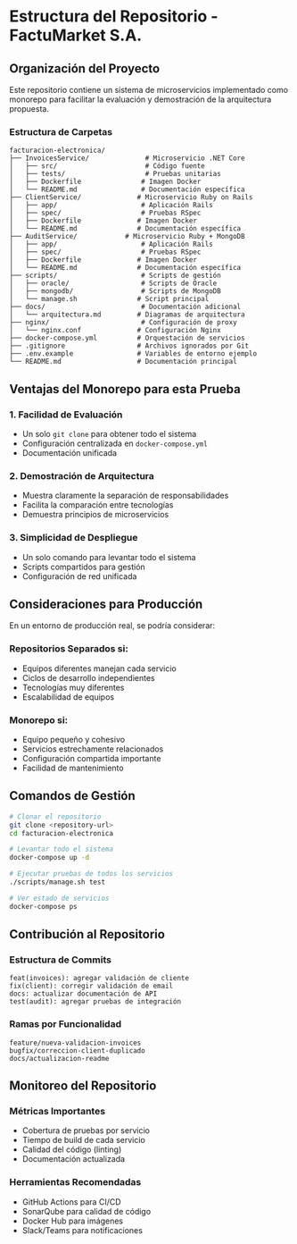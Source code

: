 # Estructura del Repositorio - FactuMarket S.A.

## Organización del Proyecto

Este repositorio contiene un sistema de microservicios implementado como monorepo para facilitar la evaluación y demostración de la arquitectura propuesta.

### Estructura de Carpetas

```
facturacion-electronica/
├── InvoicesService/              # Microservicio .NET Core
│   ├── src/                      # Código fuente
│   ├── tests/                    # Pruebas unitarias
│   ├── Dockerfile               # Imagen Docker
│   └── README.md                # Documentación específica
├── ClientService/              # Microservicio Ruby on Rails
│   ├── app/                     # Aplicación Rails
│   ├── spec/                    # Pruebas RSpec
│   ├── Dockerfile              # Imagen Docker
│   └── README.md               # Documentación específica
├── AuditService/            # Microservicio Ruby + MongoDB
│   ├── app/                     # Aplicación Rails
│   ├── spec/                    # Pruebas RSpec
│   ├── Dockerfile              # Imagen Docker
│   └── README.md               # Documentación específica
├── scripts/                     # Scripts de gestión
│   ├── oracle/                  # Scripts de Oracle
│   ├── mongodb/                 # Scripts de MongoDB
│   └── manage.sh               # Script principal
├── docs/                        # Documentación adicional
│   └── arquitectura.md         # Diagramas de arquitectura
├── nginx/                       # Configuración de proxy
│   └── nginx.conf              # Configuración Nginx
├── docker-compose.yml          # Orquestación de servicios
├── .gitignore                  # Archivos ignorados por Git
├── .env.example                # Variables de entorno ejemplo
└── README.md                   # Documentación principal
```

## Ventajas del Monorepo para esta Prueba

### 1. **Facilidad de Evaluación**
- Un solo `git clone` para obtener todo el sistema
- Configuración centralizada en `docker-compose.yml`
- Documentación unificada

### 2. **Demostración de Arquitectura**
- Muestra claramente la separación de responsabilidades
- Facilita la comparación entre tecnologías
- Demuestra principios de microservicios

### 3. **Simplicidad de Despliegue**
- Un solo comando para levantar todo el sistema
- Scripts compartidos para gestión
- Configuración de red unificada

## Consideraciones para Producción

En un entorno de producción real, se podría considerar:

### Repositorios Separados si:
- Equipos diferentes manejan cada servicio
- Ciclos de desarrollo independientes
- Tecnologías muy diferentes
- Escalabilidad de equipos

### Monorepo si:
- Equipo pequeño y cohesivo
- Servicios estrechamente relacionados
- Configuración compartida importante
- Facilidad de mantenimiento

## Comandos de Gestión

```bash
# Clonar el repositorio
git clone <repository-url>
cd facturacion-electronica

# Levantar todo el sistema
docker-compose up -d

# Ejecutar pruebas de todos los servicios
./scripts/manage.sh test

# Ver estado de servicios
docker-compose ps
```

## Contribución al Repositorio

### Estructura de Commits
```
feat(invoices): agregar validación de cliente
fix(client): corregir validación de email
docs: actualizar documentación de API
test(audit): agregar pruebas de integración
```

### Ramas por Funcionalidad
```
feature/nueva-validacion-invoices
bugfix/correccion-client-duplicado
docs/actualizacion-readme
```

## Monitoreo del Repositorio

### Métricas Importantes
- Cobertura de pruebas por servicio
- Tiempo de build de cada servicio
- Calidad del código (linting)
- Documentación actualizada

### Herramientas Recomendadas
- GitHub Actions para CI/CD
- SonarQube para calidad de código
- Docker Hub para imágenes
- Slack/Teams para notificaciones
